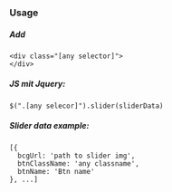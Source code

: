 ### Usage

##### Add

```
<div class="[any selector]">
</div>
```
##### JS mit Jquery:
```
$(".[any selecor]").slider(sliderData)
```

##### Slider data example:
```
[{
  bcgUrl: 'path to slider img',
  btnClassName: 'any classname',
  btnName: 'Btn name'
}, ...]
```


